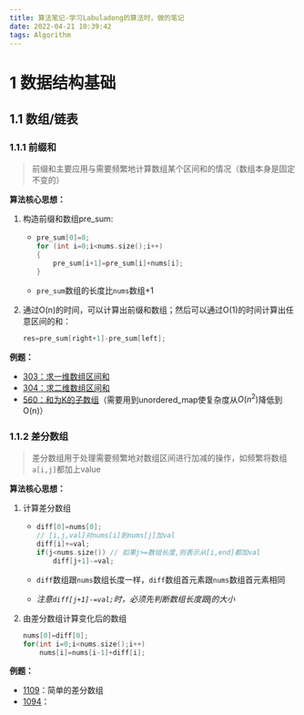 ```yaml
---
title: 算法笔记-学习Labuladong的算法时，做的笔记
date: 2022-04-21 10:39:42
tags: Algorithm
---
```


<!--more-->
# 1 数据结构基础

## 1.1 数组/链表

### 1.1.1 前缀和

> 前缀和主要应用与需要频繁地计算数组某个区间和的情况（数组本身是固定不变的）

**算法核心思想：**

1. 构造前缀和数组pre_sum: 

   - ```c++
     pre_sum[0]=0;
     for (int i=0;i<nums.size();i++)
     {
         pre_sum[i+1]=pre_sum[i]+nums[i];
     }
     ```

   - `pre_sum`数组的长度比`nums`数组+1

2. 通过O(n)的时间，可以计算出前缀和数组；然后可以通过O(1)的时间计算出任意区间的和：

   ```c++
   res=pre_sum[right+1]-pre_sum[left];
   ```



**例题：**

- [303：求一维数组区间和](https://leetcode-cn.com/problems/range-sum-query-immutable/)
- [304：求二维数组区间和](https://leetcode-cn.com/problems/range-sum-query-2d-immutable/)
- [560：和为K的子数组](https://leetcode-cn.com/problems/subarray-sum-equals-k/)（需要用到unordered_map使复杂度从$O(n^2)$降低到O(n)）

### 1.1.2 差分数组

> 差分数组用于处理需要频繁地对数组区间进行加减的操作，如频繁将数组`a[i,j]`都加上value

**算法核心思想：**

1. 计算差分数组

   - ```c++
     diff[0]=nums[0];
     // [i,j,val]对nums[i]到nums[j]加val
     diff[i]+=val;
     if(j<nums.size()) // 如果j>=数组长度,则表示从[i,end]都加val
         diff[j+1]-=val; 
     ```

   - `diff`数组跟`nums`数组长度一样，`diff`数组首元素跟`nums`数组首元素相同

   - *注意`diff[j+1]-=val;`时，必须先判断数组长度跟j的大小*

2. 由差分数组计算变化后的数组

   ```c++
   nums[0]=diff[0];
   for(int i=0;i<nums.size();i++)
       nums[i]=nums[i-1]+diff[i];
   ```

**例题：**

- [1109]()：简单的差分数组
- [1094]()：





 
